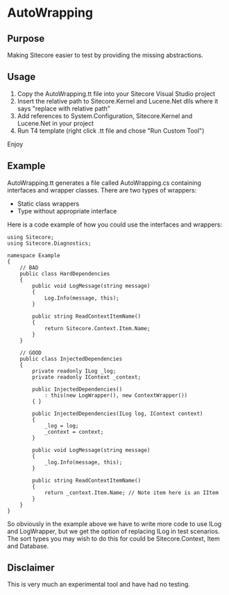 AutoWrapping
============

Purpose
-------

Making Sitecore easier to test by providing the missing abstractions.

Usage
-----

1. Copy the AutoWrapping.tt file into your Sitecore Visual Studio project
2. Insert the relative path to Sitecore.Kernel and Lucene.Net dlls where it says "replace with relative path"
3. Add references to System.Configuration, Sitecore.Kernel and Lucene.Net in your project
4. Run T4 template (right click .tt file and chose "Run Custom Tool")
 
Enjoy

Example
-------

AutoWrapping.tt generates a file called AutoWrapping.cs containing interfaces and wrapper classes. There are two types of wrappers:

- Static class wrappers
- Type without appropriate interface

Here is a code example of how you could use the interfaces and wrappers:

    using Sitecore;
    using Sitecore.Diagnostics;

    namespace Example
    {
        // BAD
        public class HardDependencies
        {
            public void LogMessage(string message)
            {
                Log.Info(message, this);
            }

            public string ReadContextItemName()
            {
                return Sitecore.Context.Item.Name;
            }
        }

        // GOOD
        public class InjectedDependencies
        {
            private readonly ILog _log;
            private readonly IContext _context; 

            public InjectedDependencies()
                : this(new LogWrapper(), new ContextWrapper())
            { }

            public InjectedDependencies(ILog log, IContext context)
            {
                _log = log;
                _context = context;
            }

            public void LogMessage(string message)
            {
                _log.Info(message, this);
            }

            public string ReadContextItemName()
            {
                return _context.Item.Name; // Note item here is an IItem
            }
        }
    }

So obviously in the example above we have to write more code to use ILog and LogWrapper, but we get the option of replacing ILog in test scenarios. The sort types you may wish to do this for could be Sitecore.Context, Item and Database.

Disclaimer
----------

This is very much an experimental tool and have had no testing.
